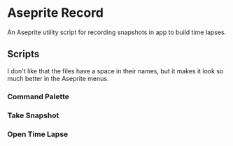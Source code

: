 # Aseprite Record

An Aseprite utility script for recording snapshots in app to build time lapses.

## Scripts

I don't like that the files have a space in their names, but it makes it look so much better in the Aseprite menus.

### Command Palette

### Take Snapshot

### Open Time Lapse
